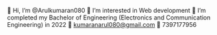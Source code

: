 👋 Hi, I’m @Arulkumaran080
👀 I’m interested in Web development
🌱 I’m completed my Bachelor of Engineering (Electronics and Communication Engineering) in 2022
📧 kumaranarul080@gmail.com
📱 7397177956
